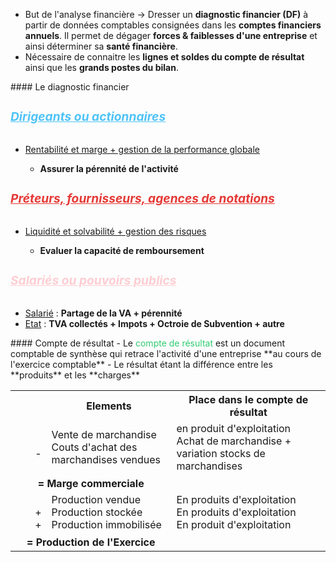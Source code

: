 <ul>
    <li>But de l'analyse financière  -> Dresser un <strong>diagnostic financier (DF)</strong> à partir de données comptables consignées dans les <strong>comptes financiers annuels</strong>. Il permet de dégager <strong>forces & faiblesses d'une entreprise</strong> et ainsi déterminer sa <strong>santé financière</strong>.</li>
    <li>Nécessaire de connaitre les <strong>lignes et soldes du compte de résultat</strong> ainsi que les <strong>grands postes du bilan</strong>.</li>
</ul>
#### Le diagnostic financier
<h5 style="color:#4fc3f7; font-size: 1.2rem;"><u>Dirigeants ou actionnaires</u></h5> <ul>     <li><u>Rentabilité et marge + gestion de la performance globale</u></li>     <ul>         <li><strong>Assurer la pérennité de l'activité</strong></li>     </ul> </ul> <h5 style="color:#e53935; font-size: 1.2rem;"><u>Préteurs, fournisseurs, agences de notations</u></h5>
<ul>     <li><u>Liquidité et solvabilité + gestion des risques</u></li>     <ul>         <li><strong>Evaluer la capacité de remboursement</strong></li>     </ul> </ul> <h5 style="color:#ffcdd2; font-size: 1.2rem;"><u>Salariés ou pouvoirs publics</u></h5> <ul><li><u>Salarié</u> : <strong>Partage de la VA + pérennité</strong></li>     <li><u>Etat</u> : <strong>TVA collectés + Impots + Octroie de Subvention + autre</strong></li> </ul>
#### Compte de résultat
- Le <font color="#2ecc71">compte de résultat</font> est un document comptable de synthèse qui retrace l'activité d'une entreprise **au cours de l'exercice comptable**
- Le résultat étant la différence entre les **produits** et les **charges** 

<html>
  <head>
    <style>
      table, th, td {
        border: 0px solid black;
        border-collapse: collapse;
      }
   th:first-child,
      td:first-child {
	      border-right: 0; 
      }
    </style>
  </head>
  <body>
    <table>    
      <tr>
        <th></th>
        <th>Elements</th>
        <th>Place dans le compte de résultat</th>
      </tr>
      <tr>
        <td rowspan="2"> <br> <span style="visibility: hidden;">***</span>-</td>
        <td rowspan="2">Vente de marchandise<br>Couts d'achat des marchandises vendues</td> 
        <td rowspan ="2">en produit d'exploitation<br>Achat de marchandise + variation stocks de marchandises</td>
      </tr>
      <tr>
      </tr>
         <tr>
        <th colspan="2">= Marge commerciale </th>
	        <td></td>
        </tr>
        <tr>
        <td rowspan="2"> <br><span style="visibility: hidden;">***</span>+<br><span style="visibility: hidden;">***</span>+ </td>
        <td rowspan="2">Production vendue<br>Production stockée<br>Production immobilisée</td>
        <td rowspan="2"> En produits d'exploitation <br> En produits d'exploitation <br> En produit d'exploitation </td> 
        </tr>
        <tr>
        <tr>
		<th colspan="2">= Production de l'Exercice </th>
		</tr>
    </table>
  </body>
</html>




